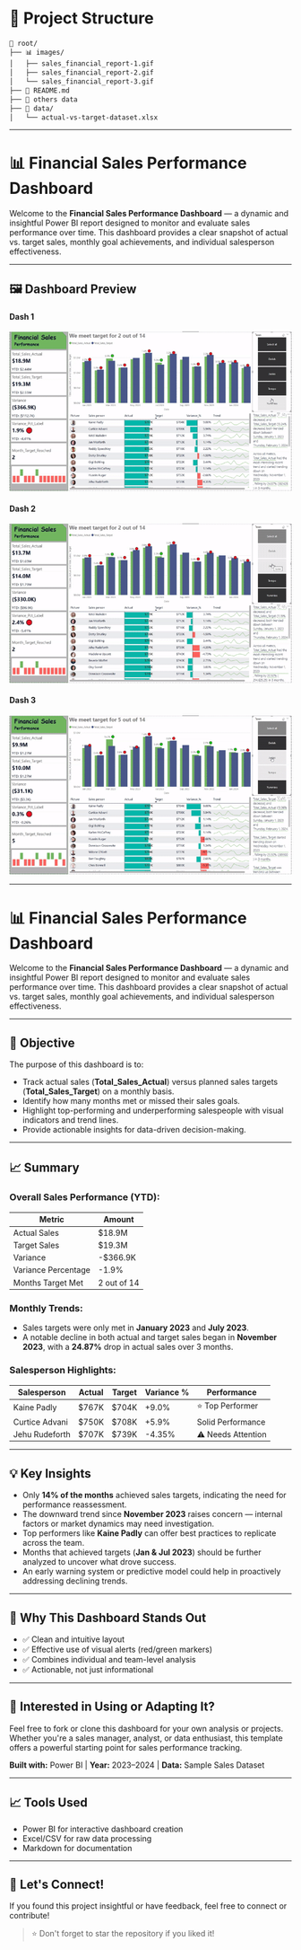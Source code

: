 # 📁 Project Structure
```
📁 root/
├── 📊 images/
│   ├── sales_financial_report-1.gif
│   ├── sales_financial_report-2.gif
│   └── sales_financial_report-3.gif
├── 📄 README.md
├── 📄 others data
├── 📂 data/
│   └── actual-vs-target-dataset.xlsx

```

---
# 📊 Financial Sales Performance Dashboard

Welcome to the **Financial Sales Performance Dashboard** — a dynamic and insightful Power BI report designed to monitor and evaluate sales performance over time. This dashboard provides a clear snapshot of actual vs. target sales, monthly goal achievements, and individual salesperson effectiveness.

---

## 🖼️ Dashboard Preview
#### Dash 1
![Dashboard Preview 1](https://github.com/ubaidillahfakhrul/pbi-sales-performance-financial/raw/main/images/sales_financial_report-1.gif)
#### Dash 2
![Dashboard Preview 2](https://github.com/ubaidillahfakhrul/pbi-sales-performance-financial/raw/main/images/sales_financial_report-2.gif)
#### Dash 3
![Dashboard Preview 3](https://github.com/ubaidillahfakhrul/pbi-sales-performance-financial/raw/main/images/sales_financial_report-3.gif)

---
# 📊 Financial Sales Performance Dashboard

Welcome to the **Financial Sales Performance Dashboard** — a dynamic and insightful Power BI report designed to monitor and evaluate sales performance over time. This dashboard provides a clear snapshot of actual vs. target sales, monthly goal achievements, and individual salesperson effectiveness.

---

## 🎯 Objective

The purpose of this dashboard is to:

- Track actual sales (**Total_Sales_Actual**) versus planned sales targets (**Total_Sales_Target**) on a monthly basis.
- Identify how many months met or missed their sales goals.
- Highlight top-performing and underperforming salespeople with visual indicators and trend lines.
- Provide actionable insights for data-driven decision-making.

---

## 📈 Summary

### Overall Sales Performance (YTD):

| Metric              | Amount       |
|---------------------|--------------|
| Actual Sales        | $18.9M       |
| Target Sales        | $19.3M       |
| Variance            | -$366.9K     |
| Variance Percentage | -1.9%        |
| Months Target Met   | 2 out of 14  |

### Monthly Trends:

- Sales targets were only met in **January 2023** and **July 2023**.
- A notable decline in both actual and target sales began in **November 2023**, with a **24.87%** drop in actual sales over 3 months.

### Salesperson Highlights:

| Salesperson       | Actual | Target | Variance % | Performance      |
|-------------------|--------|--------|------------|------------------|
| Kaine Padly       | $767K  | $704K  | +9.0%      | ⭐ Top Performer  |
| Curtice Advani    | $750K  | $708K  | +5.9%      | Solid Performance|
| Jehu Rudeforth    | $707K  | $739K  | -4.35%     | ⚠️ Needs Attention|

---

## 💡 Key Insights

- Only **14% of the months** achieved sales targets, indicating the need for performance reassessment.
- The downward trend since **November 2023** raises concern — internal factors or market dynamics may need investigation.
- Top performers like **Kaine Padly** can offer best practices to replicate across the team.
- Months that achieved targets (**Jan & Jul 2023**) should be further analyzed to uncover what drove success.
- An early warning system or predictive model could help in proactively addressing declining trends.

---

## 🧠 Why This Dashboard Stands Out

- ✅ Clean and intuitive layout
- ✅ Effective use of visual alerts (red/green markers)
- ✅ Combines individual and team-level analysis
- ✅ Actionable, not just informational

---

## 📌 Interested in Using or Adapting It?

Feel free to fork or clone this dashboard for your own analysis or projects. Whether you're a sales manager, analyst, or data enthusiast, this template offers a powerful starting point for sales performance tracking.

**Built with:** Power BI | **Year:** 2023–2024 | **Data:** Sample Sales Dataset

---

## 📈 Tools Used

- Power BI for interactive dashboard creation  
- Excel/CSV for raw data processing  
- Markdown for documentation

---

## 🤝 Let's Connect!

If you found this project insightful or have feedback, feel free to connect or contribute!

> ⭐ Don't forget to star the repository if you liked it!
